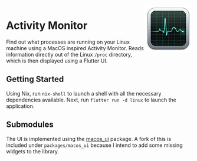 <img align="right" src="./assets/activity_monitor.png"/>

# Activity Monitor

Find out what processes are running on your Linux machine using a MacOS inspired Activity Monitor.
Reads information directly out of the Linux `/proc` directory, which is then displayed using a Flutter UI.

Getting Started
---------------

Using Nix, run `nix-shell` to launch a shell with all the necessary dependencies available.
Next, run `flutter run -d linux` to launch the application.

Submodules
----------

The UI is implemented using the [macos_ui](https://github.com/GroovinChip/macos_ui) package.
A fork of this is included under `packages/macos_ui` because I intend to add some missing widgets to the library.

